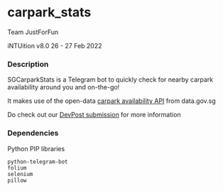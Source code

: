 # carpark_stats

Team JustForFun

iNTUition v8.0
26 - 27 Feb 2022

### Description

SGCarparkStats is a Telegram bot to quickly check for nearby carpark availability around you and on-the-go!

It makes use of the open-data [carpark availability API](https://data.gov.sg/dataset/carpark-availability) from data.gov.sg

Do check out our [DevPost submission](https://devpost.com/software/sgcarparkstats) for more information

### Dependencies

Python PIP libraries

    python-telegram-bot
    folium
    selenium
    pillow

